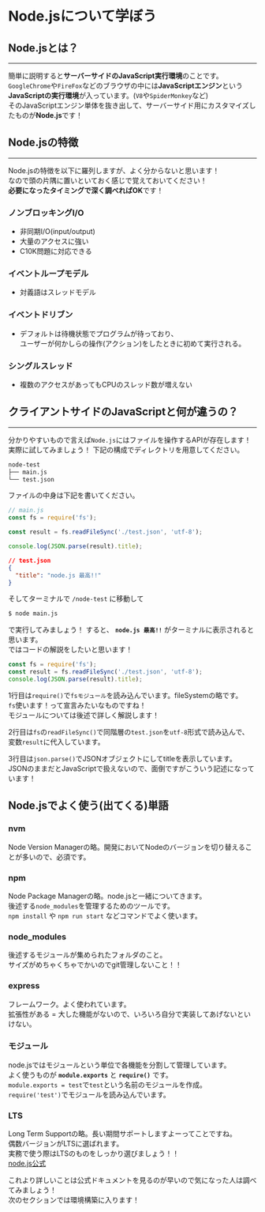 # Node.jsについて学ぼう

## Node.jsとは？
---

簡単に説明すると**サーバーサイドのJavaScript実行環境**のことです。
`GoogleChrome`や`FireFox`などのブラウザの中には**JavaScriptエンジン**という**JavaScriptの実行環境**が入っています。(`V8`や`SpiderMonkey`など)  
そのJavaScriptエンジン単体を抜き出して、サーバーサイド用にカスタマイズしたものが**Node.js**です！


## Node.jsの特徴
---

Node.jsの特徴を以下に羅列しますが、よく分からないと思います！  
なので頭の片隅に置いといておく感じで覚えておいてください！  
**必要になったタイミングで深く調べればOK**です！

### ノンブロッキングI/O
  - 非同期I/O(input/output)
  - 大量のアクセスに強い
  - C10K問題に対応できる
### イベントループモデル
  - 対義語はスレッドモデル
### イベントドリブン
  - デフォルトは待機状態でプログラムが待っており、  
    ユーザーが何かしらの操作(アクション)をしたときに初めて実行される。
### シングルスレッド
  - 複数のアクセスがあってもCPUのスレッド数が増えない


## クライアントサイドのJavaScriptと何が違うの？
---

分かりやすいもので言えば`Node.js`にはファイルを操作するAPIが存在します！  
実際に試してみましょう！
下記の構成でディレクトリを用意してください。
```sh
node-test
├── main.js
└── test.json
```

ファイルの中身は下記を書いてください。

```js
// main.js
const fs = require('fs');

const result = fs.readFileSync('./test.json', 'utf-8');

console.log(JSON.parse(result).title);
```

```json
// test.json
{
  "title": "node.js 最高!!"
}
```

そしてターミナルで `/node-test` に移動して  
```sh
$ node main.js
```
で実行してみましょう！
すると、 **`node.js 最高!!`** がターミナルに表示されると思います。  
ではコードの解説をしたいと思います！

```js 
const fs = require('fs');
const result = fs.readFileSync('./test.json', 'utf-8');
console.log(JSON.parse(result).title);
```

1行目は`require()`で`fsモジュール`を読み込んでいます。fileSystemの略です。  
`fs`使います！って宣言みたいなものですね！  
モジュールについては後述で詳しく解説します！

2行目は`fs`の`readFileSync()`で同階層の`test.json`を`utf-8`形式で読み込んで、  
変数`result`に代入しています。

3行目は`json.parse()`でJSONオブジェクトにしてtitleを表示しています。  
JSONのままだとJavaScriptで扱えないので、面倒ですがこういう記述になっています！

## Node.jsでよく使う(出てくる)単語

### nvm
Node Version Managerの略。開発においてNodeのバージョンを切り替えることが多いので、必須です。

### npm
Node Package Managerの略。node.jsと一緒についてきます。  
後述する`node_modules`を管理するためのツールです。  
`npm install` や `npm run start` などコマンドでよく使います。


### node_modules
後述するモジュールが集められたフォルダのこと。  
サイズがめちゃくちゃでかいのでgit管理しないこと！！

### express
フレームワーク。よく使われています。  
拡張性がある = 大した機能がないので、いろいろ自分で実装してあげないといけない。

### モジュール
node.jsではモジュールという単位で各機能を分割して管理しています。  
よく使うものが **`module.exports`** と **`require()`** です。  
`module.exports = test`で`test`という名前のモジュールを作成。  
`require('test')`でモジュールを読み込んでいます。

### LTS
Long Term Supportの略。長い期間サポートしますよーってことですね。  
偶数バージョンがLTSに選ばれます。  
実務で使う際はLTSのものをしっかり選びましょう！！  
[node.js公式](https://nodejs.org/ja/download/)

これより詳しいことは公式ドキュメントを見るのが早いので気になった人は調べてみましょう！  
次のセクションでは環境構築に入ります！
